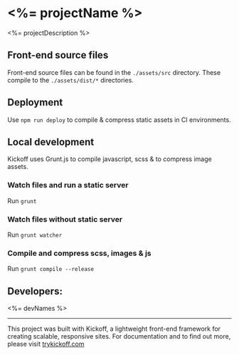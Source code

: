 # <%= projectName %>
<%= projectDescription %>

## Front-end source files
Front-end source files can be found in the `./assets/src` directory. These compile to the `./assets/dist/*` directories.

## Deployment
Use `npm run deploy` to compile & compress static assets in CI environments.

## Local development
Kickoff uses Grunt.js to compile javascript, scss & to compress image assets.

### Watch files and run a static server
Run `grunt`

### Watch files without static server
Run `grunt watcher`

### Compile and compress scss, images & js
Run `grunt compile --release`

## Developers:
<%= devNames %>


---
This project was built with Kickoff, a lightweight front-end framework for creating scalable, responsive sites. For documentation and to find out more, please visit [trykickoff.com](http://trykickoff.com)
